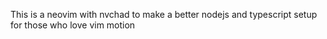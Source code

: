 This is a neovim with nvchad to make a better nodejs and typescript setup for those who love vim motion
